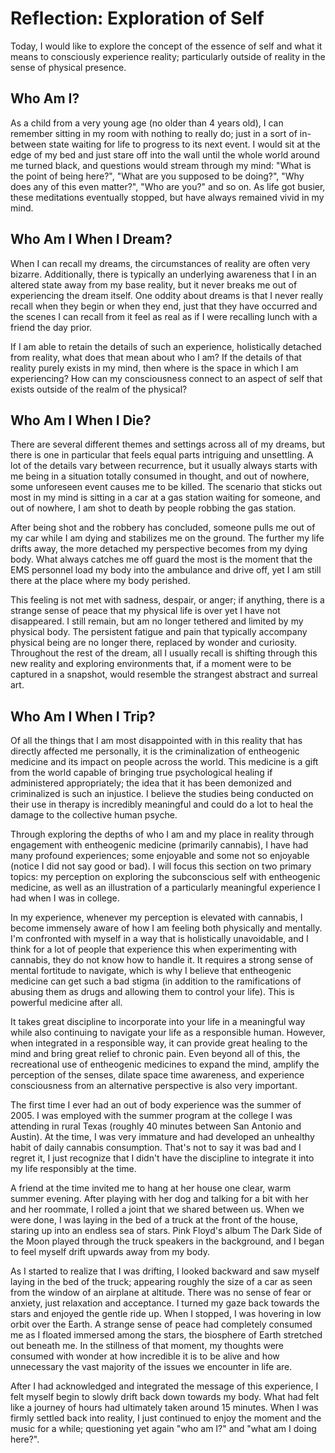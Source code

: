 # Reflection: Exploration of Self

Today, I would like to explore the concept of the essence of self and what it means to consciously experience reality; particularly outside of reality in the sense of physical presence.

## Who Am I?

As a child from a very young age (no older than 4 years old), I can remember sitting in my room with nothing to really do; just in a sort of in-between state waiting for life to progress to its next event.  I would sit at the edge of my bed and just stare off into the wall until the whole world around me turned black, and questions would stream through my mind: "What is the point of being here?", "What are you supposed to be doing?", "Why does any of this even matter?", "Who are you?" and so on. As life got busier, these meditations eventually stopped, but have always remained vivid in my mind.

## Who Am I When I Dream?

When I can recall my dreams, the circumstances of reality are often very bizarre. Additionally, there is typically an underlying awareness that I in an altered state away from my base reality, but it never breaks me out of experiencing the dream itself. One oddity about dreams is that I never really recall when they begin or when they end, just that they have occurred and the scenes I can recall from it feel as real as if I were recalling lunch with a friend the day prior.

If I am able to retain the details of such an experience, holistically detached from reality, what does that mean about who I am? If the details of that reality purely exists in my mind, then where is the space in which I am experiencing? How can my consciousness connect to an aspect of self that exists outside of the realm of the physical?

## Who Am I When I Die?

There are several different themes and settings across all of my dreams, but there is one in particular that feels equal parts intriguing and unsettling. A lot of the details vary between recurrence, but it usually always starts with me being in a situation totally consumed in thought, and out of nowhere, some unforeseen event causes me to be killed. The scenario that sticks out most in my mind is sitting in a car at a gas station waiting for someone, and out of nowhere, I am shot to death by people robbing the gas station.

After being shot and the robbery has concluded, someone pulls me out of my car while I am dying and stabilizes me on the ground. The further my life drifts away, the more detached my perspective becomes from my dying body. What always catches me off guard the most is the moment that the EMS personnel load my body into the ambulance and drive off, yet I am still there at the place where my body perished.

This feeling is not met with sadness, despair, or anger; if anything, there is a strange sense of peace that my physical life is over yet I have not disappeared. I still remain, but am no longer tethered and limited by my physical body. The persistent fatigue and pain that typically accompany physical being are no longer there, replaced by wonder and curiosity. Throughout the rest of the dream, all I usually recall is shifting through this new reality and exploring environments that, if a moment were to be captured in a snapshot, would resemble the strangest abstract and surreal art.

## Who Am I When I Trip?

Of all the things that I am most disappointed with in this reality that has directly affected me personally, it is the criminalization of entheogenic medicine and its impact on people across the world. This medicine is a gift from the world capable of bringing true psychological healing if administered appropriately; the idea that it has been demonized and criminalized is such an injustice. I believe the studies being conducted on their use in therapy is incredibly meaningful and could do a lot to heal the damage to the collective human psyche.

Through exploring the depths of who I am and my place in reality through engagement with entheogenic medicine (primarily cannabis), I have had many profound experiences; some enjoyable and some not so enjoyable (notice I did not say good or bad). I will focus this section on two primary topics: my perception on exploring the subconscious self with entheogenic medicine, as well as an illustration of a particularly meaningful experience I had when I was in college.

In my experience, whenever my perception is elevated with cannabis, I become immensely aware of how I am feeling both physically and mentally. I'm confronted with myself in a way that is holistically unavoidable, and I think for a lot of people that experience this when experimenting with cannabis, they do not know how to handle it. It requires a strong sense of mental fortitude to navigate, which is why I believe that entheogenic medicine can get such a bad stigma (in addition to the ramifications of abusing them as drugs and allowing them to control your life). This is powerful medicine after all.

It takes great discipline to incorporate into your life in a meaningful way while also continuing to navigate your life as a responsible human. However, when integrated in a responsible way, it can provide great healing to the mind and bring great relief to chronic pain. Even beyond all of this, the recreational use of entheogenic medicines to expand the mind, amplify the perception of the senses, dilate space time awareness, and experience consciousness from an alternative perspective is also very important.

The first time I ever had an out of body experience was the summer of 2005. I was employed with the summer program at the college I was attending in rural Texas (roughly 40 minutes between San Antonio and Austin). At the time, I was very immature and had developed an unhealthy habit of daily cannabis consumption. That's not to say it was bad and I regret it, I just recognize that I didn't have the discipline to integrate it into my life responsibly at the time.

A friend at the time invited me to hang at her house one clear, warm summer evening. After playing with her dog and talking for a bit with her and her roommate, I rolled a joint that we shared between us. When we were done, I was laying in the bed of a truck at the front of the house, staring up into an endless sea of stars. Pink Floyd's album The Dark Side of the Moon played through the truck speakers in the background, and I began to feel myself drift upwards away from my body.

As I started to realize that I was drifting, I looked backward and saw myself laying in the bed of the truck; appearing roughly the size of a car as seen from the window of an airplane at altitude. There was no sense of fear or anxiety, just relaxation and acceptance. I turned my gaze back towards the stars and enjoyed the gentle ride up. When I stopped, I was hovering in low orbit over the Earth. A strange sense of peace had completely consumed me as I floated immersed among the stars, the biosphere of Earth stretched out beneath me. In the stillness of that moment, my thoughts were consumed with wonder at how incredible it is to be alive and how unnecessary the vast majority of the issues we encounter in life are.

After I had acknowledged and integrated the message of this experience, I felt myself begin to slowly drift back down towards my body. What had felt like a journey of hours had ultimately taken around 15 minutes. When I was firmly settled back into reality, I just continued to enjoy the moment and the music for a while; questioning yet again "who am I?" and "what am I doing here?".
